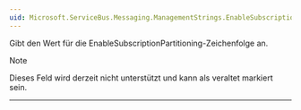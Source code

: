 ```yaml
---
uid: Microsoft.ServiceBus.Messaging.ManagementStrings.EnableSubscriptionPartitioning Zusammenfassung: *Inhalt
---
```


Gibt den Wert für die EnableSubscriptionPartitioning-Zeichenfolge an. 

> [!NOTE]
> Dieses Feld wird derzeit nicht unterstützt und kann als veraltet markiert sein.

---

